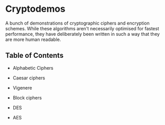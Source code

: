 # Cryptodemos

A bunch of demonstrations of cryptographic ciphers and encryption schemes.
While these algorithms aren't necessarily optimised for fastest performance, they have deliberately been written in such a way that they are more human readable.

## Table of Contents
- Alphabetic Ciphers
 - Caesar ciphers
 - Vigenere

- Block ciphers
 - DES
 - AES
